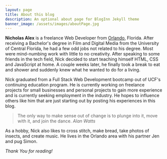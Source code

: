 ```yaml
---
layout: page
title: About this blog
description: An optional about page for BlogInn Jekyll theme
banner_image: /assets/images/aboutPage.jpg
---
```


**Nicholas Alex** is a freelance Web Developer from [Orlando](https://en.wikipedia.org/wiki/orlando), Florida. After receiving a Bachelor's degree in Film and Digital Media from the University of Central Florida, he had a few odd jobs not related to his degree. Most were mind-numbing work with little to no creativity. After speaking to some friends in the tech field, Nick decided to start teaching himself HTML, CSS and JavaScript at home. A couple weeks later, he finally took a break to eat and shower and suddenly knew what he wanted to do for a living.

Nick graduated from a Full Stack Web Development bootcamp out of UCF's continuing education program. He is currently working on freelance projects for small businesses and personal projects to gain more experience and is currently seeking employment in the industry. He hopes to influence others like him that are just starting out by posting his experiences in this blog. 

>The only way to make sense out of change is to plunge into it, move with it, and join the dance. <cite>Alan Watts</cite>

As a hobby, Nick also likes to cross stitch, make bread, take photos of insects, and create music. He lives in the Orlando area with his partner Jen and pug Simon.

*Thank You for reading!*
